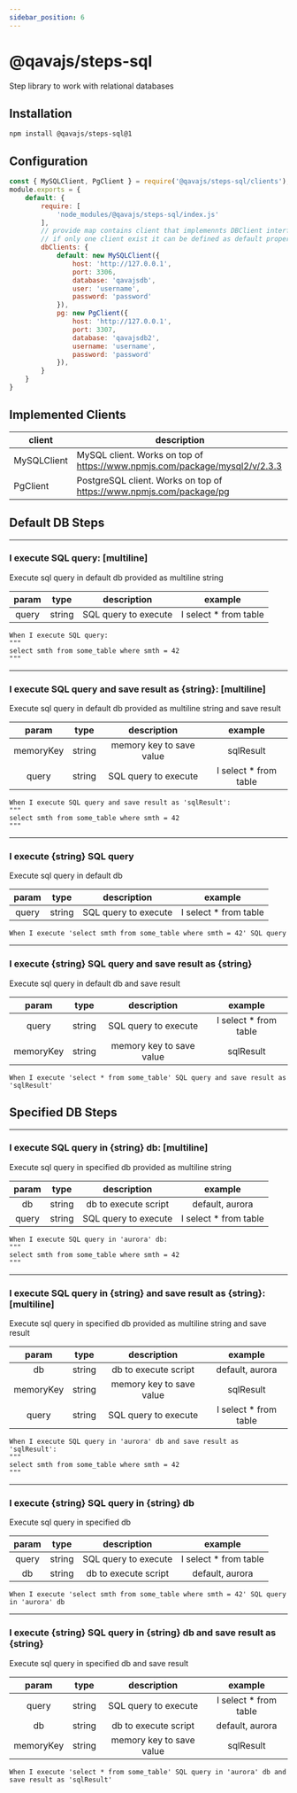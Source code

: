 ```yaml
---
sidebar_position: 6
---
```


# @qavajs/steps-sql
Step library to work with relational databases

## Installation
```
npm install @qavajs/steps-sql@1
```

## Configuration
```javascript
const { MySQLClient, PgClient } = require('@qavajs/steps-sql/clients');
module.exports = {
    default: {
        require: [
            'node_modules/@qavajs/steps-sql/index.js'
        ],
        // provide map contains client that implemennts DBClient interface
        // if only one client exist it can be defined as default property
        dbClients: {
            default: new MySQLClient({
                host: 'http://127.0.0.1',
                port: 3306,
                database: 'qavajsdb',
                user: 'username',
                password: 'password'
            }),
            pg: new PgClient({
                host: 'http://127.0.0.1',
                port: 3307,
                database: 'qavajsdb2',
                username: 'username',
                password: 'password'
            }),
        }
    }
}
```

## Implemented Clients

| client      | description                                                                |
|-------------|----------------------------------------------------------------------------|
| MySQLClient | MySQL client. Works on top of https://www.npmjs.com/package/mysql2/v/2.3.3 |
| PgClient    | PostgreSQL client. Works on top of https://www.npmjs.com/package/pg        |

## Default DB Steps
---
### I execute SQL query: [multiline]

Execute sql query in default db provided as multiline string

| param |  type  |     description      |        example        |
|:-----:|:------:|:--------------------:|:---------------------:|
| query | string | SQL query to execute | I select * from table |

```gherkin
When I execute SQL query:
"""
select smth from some_table where smth = 42
"""
```

---
### I execute SQL query and save result as \{string}: [multiline]

Execute sql query in default db provided as multiline string and save result

|   param   |  type  |       description        |        example        |
|:---------:|:------:|:------------------------:|:---------------------:|
| memoryKey | string | memory key to save value |       sqlResult       |
|   query   | string |   SQL query to execute   | I select * from table |

```gherkin
When I execute SQL query and save result as 'sqlResult':
"""
select smth from some_table where smth = 42
"""
```

---
### I execute \{string} SQL query

Execute sql query in default db

|   param   |  type  |       description        |        example        |
|:---------:|:------:|:------------------------:|:---------------------:|
|   query   | string |   SQL query to execute   | I select * from table |

```gherkin
When I execute 'select smth from some_table where smth = 42' SQL query
```

---
### I execute \{string} SQL query and save result as \{string}

Execute sql query in default db and save result

|   param   |  type  |       description        |        example        |
|:---------:|:------:|:------------------------:|:---------------------:|
|   query   | string |   SQL query to execute   | I select * from table |
| memoryKey | string | memory key to save value |       sqlResult       |

```gherkin
When I execute 'select * from some_table' SQL query and save result as 'sqlResult'
```

## Specified DB Steps

---
### I execute SQL query in \{string} db: [multiline]

Execute sql query in specified db provided as multiline string

| param |  type  |     description      |        example        |
|:-----:|:------:|:--------------------:|:---------------------:|
|  db   | string | db to execute script |    default, aurora    |
| query | string | SQL query to execute | I select * from table |

```gherkin
When I execute SQL query in 'aurora' db:
"""
select smth from some_table where smth = 42
"""
```

---
### I execute SQL query in \{string} and save result as \{string}: [multiline]

Execute sql query in specified db provided as multiline string and save result

|   param   |  type  |       description        |        example        |
|:---------:|:------:|:------------------------:|:---------------------:|
|    db     | string |   db to execute script   |    default, aurora    |
| memoryKey | string | memory key to save value |       sqlResult       |
|   query   | string |   SQL query to execute   | I select * from table |

```gherkin
When I execute SQL query in 'aurora' db and save result as 'sqlResult':
"""
select smth from some_table where smth = 42
"""
```

---
### I execute \{string} SQL query in \{string} db

Execute sql query in specified db

| param |  type  |     description      |        example        |
|:-----:|:------:|:--------------------:|:---------------------:|
| query | string | SQL query to execute | I select * from table |
|  db   | string | db to execute script |    default, aurora    |

```gherkin
When I execute 'select smth from some_table where smth = 42' SQL query in 'aurora' db
```

---
### I execute \{string} SQL query in \{string} db and save result as \{string}

Execute sql query in specified db and save result

|   param   |  type  |       description        |        example        |
|:---------:|:------:|:------------------------:|:---------------------:|
|   query   | string |   SQL query to execute   | I select * from table |
|    db     | string |   db to execute script   |    default, aurora    |
| memoryKey | string | memory key to save value |       sqlResult       |

```gherkin
When I execute 'select * from some_table' SQL query in 'aurora' db and save result as 'sqlResult'
```

